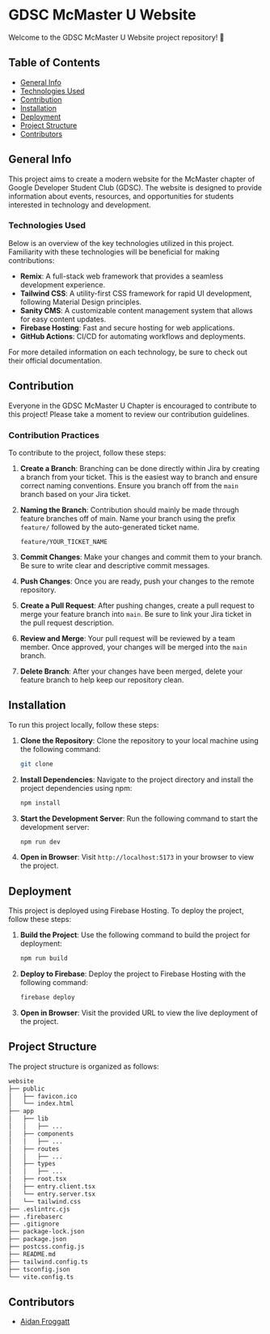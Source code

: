 # GDSC McMaster U Website

Welcome to the GDSC McMaster U Website project repository! 👋

## Table of Contents
- [General Info](#general-info)
- [Technologies Used](#technologies-used)
- [Contribution](#contribution)
- [Installation](#installation)
- [Deployment](#deployment)
- [Project Structure](#project-structure)
- [Contributors](#contributors)

## General Info
This project aims to create a modern website for the McMaster chapter of Google Developer Student Club (GDSC). The website is designed to provide information about events, resources, and opportunities for students interested in technology and development.

### Technologies Used
Below is an overview of the key technologies utilized in this project. Familiarity with these technologies will be beneficial for making contributions:

- **Remix**: A full-stack web framework that provides a seamless development experience.
- **Tailwind CSS**: A utility-first CSS framework for rapid UI development, following Material Design principles.
- **Sanity CMS**: A customizable content management system that allows for easy content updates.
- **Firebase Hosting**: Fast and secure hosting for web applications.
- **GitHub Actions**: CI/CD for automating workflows and deployments.

For more detailed information on each technology, be sure to check out their official documentation.

## Contribution
Everyone in the GDSC McMaster U Chapter is encouraged to contribute to this project! Please take a moment to review our contribution guidelines.

### Contribution Practices
To contribute to the project, follow these steps:

1. **Create a Branch**: Branching can be done directly within Jira by creating a branch from your ticket. This is the easiest way to branch and ensure correct naming conventions. Ensure you branch off from the `main` branch based on your Jira ticket.

2. **Naming the Branch**: Contribution should mainly be made through feature branches off of main. Name your branch using the prefix `feature/` followed by the auto-generated ticket name.
   ```
   feature/YOUR_TICKET_NAME
   ```

3. **Commit Changes**: Make your changes and commit them to your branch. Be sure to write clear and descriptive commit messages.

4. **Push Changes**: Once you are ready, push your changes to the remote repository.

5. **Create a Pull Request**: After pushing changes, create a pull request to merge your feature branch into `main`. Be sure to link your Jira ticket in the pull request description.

6. **Review and Merge**: Your pull request will be reviewed by a team member. Once approved, your changes will be merged into the `main` branch.

7. **Delete Branch**: After your changes have been merged, delete your feature branch to help keep our repository clean.

## Installation
To run this project locally, follow these steps:

1. **Clone the Repository**: Clone the repository to your local machine using the following command:
   ```bash
   git clone
   ```
2. **Install Dependencies**: Navigate to the project directory and install the project dependencies using npm:
   ```bash
   npm install
   ```

3. **Start the Development Server**: Run the following command to start the development server:
   ```bash
   npm run dev
   ```

4. **Open in Browser**: Visit `http://localhost:5173` in your browser to view the project.

## Deployment
This project is deployed using Firebase Hosting. To deploy the project, follow these steps:

1. **Build the Project**: Use the following command to build the project for deployment:
   ```bash
   npm run build
   ```

2. **Deploy to Firebase**: Deploy the project to Firebase Hosting with the following command:
   ```bash
   firebase deploy
   ```

3. **Open in Browser**: Visit the provided URL to view the live deployment of the project.

## Project Structure
The project structure is organized as follows:

```bash
website
├── public
│   ├── favicon.ico
│   └── index.html
├── app
│   ├── lib
│   │   ├── ...    
│   ├── components
│   │   ├── ...
│   ├── routes
│   │   ├── ...
│   ├── types
│   │   ├── ...
│   ├── root.tsx
│   ├── entry.client.tsx
│   └── entry.server.tsx
│   └── tailwind.css
├── .eslintrc.cjs
├── .firebaserc
├── .gitignore
├── package-lock.json
├── package.json
├── postcss.config.js
├── README.md
├── tailwind.config.ts
├── tsconfig.json
└── vite.config.ts
```

## Contributors
- [Aidan Froggatt](https://www.aidanfroggatt.com)
